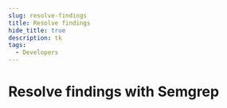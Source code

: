 ```yaml
---
slug: resolve-findings
title: Resolve findings
hide_title: true
description: tk
tags:
  - Developers
---
```


# Resolve findings with Semgrep


